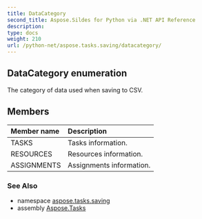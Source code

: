 ```yaml
---
title: DataCategory
second_title: Aspose.Sildes for Python via .NET API Reference
description: 
type: docs
weight: 210
url: /python-net/aspose.tasks.saving/datacategory/
---
```


## DataCategory enumeration

The category of data used when saving to CSV.

## Members
| Member name | Description |
| :- | :- |
|TASKS|Tasks information.|
|RESOURCES|Resources information.|
|ASSIGNMENTS|Assignments information.|

### See Also

* namespace [aspose.tasks.saving](/python-net/aspose.tasks.saving/)
* assembly [Aspose.Tasks](/tasks/python-net/)

